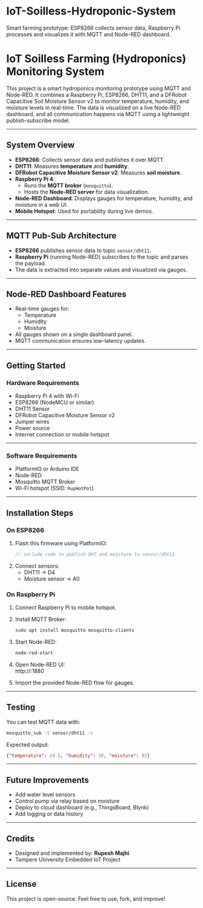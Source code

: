 # IoT-Soilless-Hydroponic-System
Smart farming prototype: ESP8266 collects sensor data, Raspberry Pi processes and visualizes it with MQTT and Node-RED dashboard.

# IoT Soilless Farming (Hydroponics) Monitoring System

This project is a smart hydroponics monitoring prototype using MQTT and Node-RED. It combines a Raspberry Pi, ESP8266, DHT11, and a DFRobot Capacitive Soil Moisture Sensor v2 to monitor temperature, humidity, and moisture levels in real-time. The data is visualized on a live Node-RED dashboard, and all communication happens via MQTT using a lightweight publish-subscribe model.

---

## System Overview

- **ESP8266**: Collects sensor data and publishes it over MQTT.
- **DHT11**: Measures **temperature** and **humidity**.
- **DFRobot Capacitive Moisture Sensor v2**: Measures **soil moisture**.
- **Raspberry Pi 4**: 
  - Runs the **MQTT broker** (`mosquitto`).
  - Hosts the **Node-RED server** for data visualization.
- **Node-RED Dashboard**: Displays gauges for temperature, humidity, and moisture in a web UI.
- **Mobile Hotspot**: Used for portability during live demos.

---

## MQTT Pub-Sub Architecture

- **ESP8266** publishes sensor data to topic `sensor/dht11`.
- **Raspberry Pi** (running Node-RED) subscribes to the topic and parses the payload.
- The data is extracted into separate values and visualized via gauges.

---

## Node-RED Dashboard Features

- Real-time gauges for:
  - Temperature
  - Humidity
  - Moisture
- All gauges shown on a single dashboard panel.
- MQTT communication ensures low-latency updates.

---

## Getting Started

### Hardware Requirements

- Raspberry Pi 4 with Wi-Fi
- ESP8266 (NodeMCU or similar)
- DHT11 Sensor
- DFRobot Capacitive Moisture Sensor v2
- Jumper wires
- Power source
- Internet connection or mobile hotspot

---

### Software Requirements

- PlatformIO or Arduino IDE
- Node-RED
- Mosquitto MQTT Broker
- Wi-Fi hotspot (SSID: `RupHotPot`)

---

## Installation Steps

### On ESP8266

1. Flash this firmware using PlatformIO:
   ```cpp
   // include code to publish DHT and moisture to sensor/dht11
   ```
2. Connect sensors:
   - DHT11 → D4
   - Moisture sensor → A0

### On Raspberry Pi

1. Connect Raspberry Pi to mobile hotspot.
2. Install MQTT Broker:
   ```bash
   sudo apt install mosquitto mosquitto-clients
   ```
3. Start Node-RED:
   ```bash
   node-red-start
   ```
4. Open Node-RED UI:  
   http://<your-raspi-ip>:1880

5. Import the provided Node-RED flow for gauges.

---

## Testing

You can test MQTT data with:
```bash
mosquitto_sub -t sensor/dht11 -v
```

Expected output:
```json
{"temperature": 24.5, "humidity": 38, "moisture": 92}
```

---



## Future Improvements

- Add water level sensors
- Control pump via relay based on moisture
- Deploy to cloud dashboard (e.g., ThingsBoard, Blynk)
- Add logging or data history

---

## Credits

- Designed and implemented by: **Rupesh Majhi**
- Tampere University Embedded IoT Project

---

## License

This project is open-source. Feel free to use, fork, and improve!
